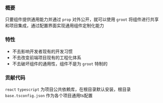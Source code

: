 ### 概要

只要组件提供通用能力并通过 `prop` 对外公开，就可以使用 `groot` 将组件进行共享和项目集成，通过配置界面实现通用组件定制化能力

### 特性
- 不去影响开发者现有的开发习惯
- 不去改变前端项目现有的工程化体系
- 不去破坏组件的通用性，组件不是为 `groot` 特制的

### 贡献代码
`react` `typescript` 为项目公共依赖库，在根目录默认安装，根目录 `base.tsconfig.json` 作为各个项目通用ts配置